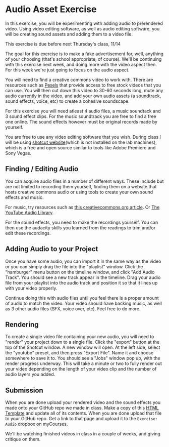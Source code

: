 # Audio Asset Exercise

In this exercise, you will be experimenting with adding audio to prerendered video. Using video editing software, as well as audio editing software, you will be creating sound assets and adding them to a video file.

This exercise is due before next Thursday's class, 11/14

The goal for this exercise is to make a fake advertisement for, well, anything of your choosing (that's school appropriate, of course). We'll be continuing with this exercise next week, and doing more with the video aspect then. For this week we're just going to focus on the audio aspect.

You will need to find a creative commons video to work with. There are resources such as [Pexels](https://videos.pexels.com/) that provide access to free stock videos that you can use. You will then cut down this video to 30-60 seconds long, mute any audio currently in the video, and add your own audio assets (a soundtrack, sound effects, voice, etc) to create a cohesive soundscape.

For this exercise you will need atleast 4 audio files, a music soundtack and 3 sound effect clips. For the music soundtrack you are free to find a free one online. The sound effects however must be original records made by yourself.

You are free to use any video editing software that you wish. During class I will be using [shotcut website](https://shotcut.org/)(which is not installed on the lab machines), which is a free and open source similar to tools like Adobe Premiere and Sony Vegas.

## Finding / Editing Audio

You can acquire audio files in a number of different ways. These include but are not limited to recording them yourself, finding them on a website that hosts creative commons audio or using tools to create your own sound effects and music.

For music, try resources such as [this creativecommons.org article](https://creativecommons.org/about/program-areas/arts-culture/arts-culture-resources/legalmusicforvideos/). Or [The YouTube Audio Library](https://www.youtube.com/audiolibrary/music?nv=1).

For the sound effects, you need to make the recordings yourself. You can then use the audacity skills you learned from the readings to trim and/or edit these recordings.

## Adding Audio to your Project

Once you have some audio, you can import it in the same way as the video or you can simply drag the file into the "playlist" window. Click the "hamburger" menu button on the timeline window, and click "Add Audio Track". You should see a new track appear in the timeline. Drag your audio file from your playlist into the audio track and position it so that it lines up with your video properly.

Continue doing this with audio files until you feel there is a proper amount of audio to match the video. Your video should have backing music, as well as 3 other audio files (SFX, voice over, etc). Feel free to do more.

## Rendering

To create a single video file containing your new audio, you will need to "render" your project down to a single file. Click the "export" button at the top of the Shotcut window. A new window will open. At the left side, select the "youtube" preset, and then press "Export File". Name it and choose somewhere to save it to. You should see a "Jobs" window pop up, with the render progress underway. This will take a minute or two to fully render out your video depending on the length of your video clip and the number of audio layers you added.

## Submission

When you are done upload your rendered video and the sound effects you made onto your GitHub repo we made in class. Make a copy of this [HTML Template](index.html) and update all of its contents. When you are done upload that file to your GitHub repo. Get a link to that page and upload it to the `Exercise: Audio` dropbox on myCourses.

We'll be watching finished videos in class in a couple of weeks, and giving critique on them.
